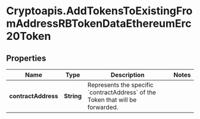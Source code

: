 # Cryptoapis.AddTokensToExistingFromAddressRBTokenDataEthereumErc20Token

## Properties

Name | Type | Description | Notes
------------ | ------------- | ------------- | -------------
**contractAddress** | **String** | Represents the specific &#x60;contractAddress&#x60; of the Token that will be forwarded. | 


